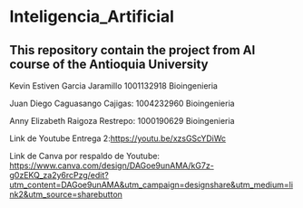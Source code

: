 # Inteligencia_Artificial
## This repository contain the project from AI course of the Antioquia University

Kevin Estiven Garcia Jaramillo 1001132918 Bioingenieria

Juan Diego Caguasango Cajigas: 1004232960 Bioingenieria

Anny Elizabeth Raigoza Restrepo: 1000190629 Bioingenieria

Link de Youtube Entrega 2:https://youtu.be/xzsGScYDiWc

Link de Canva por respaldo de Youtube: https://www.canva.com/design/DAGoe9unAMA/kG7z-g0zEKQ_za2y6rcPzg/edit?utm_content=DAGoe9unAMA&utm_campaign=designshare&utm_medium=link2&utm_source=sharebutton
